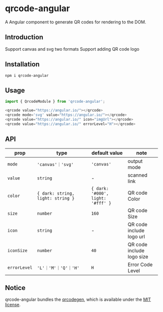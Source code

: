 # qrcode-angular

A Angular component to generate QR codes for rendering to the DOM.

## Introduction

Support canvas and svg two formats
Support adding QR code logo

## Installation

```shell
npm i qrcode-angular
```

## Usage

```typescript
import { QrcodeModule } from 'qrcode-angular';

<qrcode value="https://angular.io/"></qrcode>
<qrcode mode='svg' value="https://angular.io/"></qrcode>
<qrcode value="https://angular.io/" icon="imgUrl"></qrcode>
<qrcode value="https://angular.io/" errorLevel="H"></qrcode>
```

## API

| prop         | type                              | default value                     | note                      |
| ------------ | --------------------------------- | --------------------------------- |---------------------------|
| `mode`       | `'canvas'｜'svg'`                 | `'canvas'`                        | output mode               |
| `value`      | `string`                          | -                                 | scanned link              |
| `color`      | `{ dark: string, light: string }` | `{ dark: '#000', light: '#fff' }` | QR code Color             |
| `size`       | `number`                          | `160`                             | QR code Size              |
| `icon`       | `string`                          | -                                 | QR code include logo url  |
| `iconSize`   | `number`                          | `40`                              | QR code include logo size |
| `errorLevel` | `'L'｜'M'｜'Q'｜'H'`              | `H`                               | Error Code Level          |

## Notice

qrcode-angular bundles the [qrcodegen](https://github.com/nayuki/QR-Code-generator/blob/942f4319a6ba913dbc6775d8e665ccf18f401d83/typescript-javascript/qrcodegen.ts), which is available under the [MIT license](https://github.com/nayuki/QR-Code-generator/blob/942f4319a6ba913dbc6775d8e665ccf18f401d83/typescript-javascript/qrcodegen.ts).
